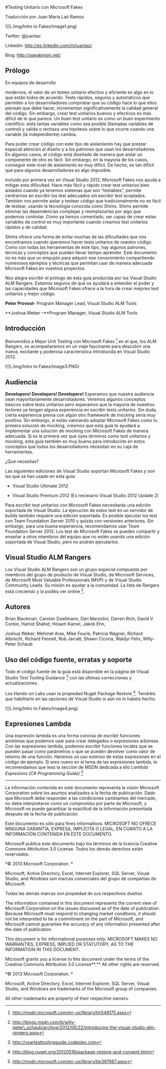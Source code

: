 

<properties
	pageTitle="Testing Unitario con Microsoft Fakes"
	description="Testing Unitario con Microsoft Fakes"
	services="ALM"
	documentationCenter=""
	authors="andygonusa"
	manager=""
	editor="andygonusa"/>

<tags
	ms.service="ALM"
	ms.workload="MS-Fakes"
	ms.tgt_pltfrm="na"
	ms.devlang="na"
	ms.topic="how-to-article"
	ms.date="05/16/2016"
	ms.author="andygonusa"/>


#Testing Unitario con Microsoft Fakes



Traducción por Juan María Laó Ramos

![](./img/Intro to Fakes/image1.png)
    

Twitter: @juanlao

Linkedin: <http://es.linkedin.com/in/juanlao/>

Blog: <http://speakingin.net/>

Prólogo 
--------

En equipos de desarrollo

modernos, el valor de un testeo unitario efectivo y eficiente es algo en
lo que están todos de acuerdo. Tests rápidos, seguros y automáticos que
permiten a los desarrolladores comprobar que su código hace lo que ellos
piensan que debe hacer, incrementan significativamente la calidad
general del código. Sin embargo, crear test unitarios buenos y efectivos
es más difícil de lo que parece. Un buen test unitario es como un buen
experimento científico: aísla tantas variables como sea posible
(llamadas variables de control) y valida o rechaza una hipótesis sobre
lo que ocurre cuando una variable (la independiente) cambia.

Para poder crear código con este tipo de aislamiento hay que prestar
especial atención al diseño y a los patrones que usan los
desarrolladores. En algunos casos, el código está diseñado de manera que
aislar un componente de otro es fácil. Sin embargo, en la mayoría de los
casos, conseguir este nivel de aislamiento es muy difícil. De hecho, es
tan difícil que para algunos desarrolladores es algo imposible.

Incluido por primera vez en Visual Studio 2012, Microsoft Fakes nos
ayuda a mitigar esta dificultad. Hace más fácil y rápido crear test
unitarios bien aislados cuando ya tenemos sistemas que son “testables”,
permite centrarnos en escribir los test adecuados sin escribir test
acoplados. También nos permite aislar y testear código que
tradicionalmente no es fácil de testear, usando la tecnología conocida
como Shims. Shims permite eliminar las dependencias complejas y
reemplazarlas por algo que podemos controlar. Como ya hemos comentado,
ser capaz de crear estas variables de control es muy importante cuando
creamos test unitarios rápidos y de calidad.

Shims ofrece una forma de evitar muchas de las dificultades que nos
encontramos cuando queremos hacer tests unitarios de nuestro código.
Como con todas las herramientas de este tipo, hay algunos patrones,
técnicas y conceptos que pueden llevar tiempo aprender. Este documento
no es más que un empujón para adquirir ese conocimiento compartiendo
numerosos ejemplos y técnicas que permitan usar de manera adecuada
Microsoft Fakes en vuestros proyectos.

Nos alegra escribir el prólogo de esta guía producida por los Visual
Studio ALM Rangers. Estamos seguros de que os ayudará a entender el
poder y las capacidades que Microsoft Fakes ofrece a la hora de crear
mejores test unitarios y mejor código.

**Peter Provost-** Program Manager Lead, Visual Studio ALM Tools

**Joshua Weber –**Program Manager, Visual Studio ALM Tools

Introducción 
-------------

Bienvenidos a Mejor Unit Testing con Microsoft Fakes [^1] en el que, los
ALM Rangers, os acompañaremos en un viaje fascinante para descubrir una
nueva, excitante y poderosa característica introducida en Visual Studio
2012.

![](./img/Intro to Fakes/image3.PNG)
    

Audiencia 
----------

**Developers! Developers! Developers!** Esperamos que nuestra audiencia
sean mayoritariamente desarrolladores. Veremos algunos conceptos básicos
sobre tests unitarios pero esperamos que la mayoría de nuestros lectores
ya tengan alguna experiencia en escribir tests unitarios. Sin duda,
cierta experiencia previa con algún otro framework de mocking sería muy
positiva. Sin embargo, si estás valorando adoptar Microsoft Fakes como
tu primera solución de mocking, creemos que esta guía te ayudará a
implementar una solución de mocking con Microsoft Fakes de manera
adecuada. Si es la primera vez que oyes términos como test unitarios y
mocking, esta guía también es muy buena para introducirte en estos
conceptos que todos los desarrolladores necesitan en su caja de
herramientas.

¿Qué necesitas?

Las siguientes ediciones de Visual Studio soportan Microsoft Fakes y son
las que se han usado en esta guía:

- Visual Studio Ultimate 2012

- Visual Studio Premium 2012 (Es necesario Visual Studio 2012 Update 2)

Para escribir test unitarios con Microsoft Fakes necesitarás una edición
soportada de Visual Studio. La ejecución de estos test en un servidor de
builds también requiere una edición soportada. Es posible ejecutar los
test con Team Foundation Server 2010 y quizás con versiones anteriores.
Sin embargo, para una buena experiencia, recomendamos usar Team
Foundation Server 2012. Los test de Microsoft Fakes se pueden compartir
y enseñar a otros miembros del equipo que no estén usando una edición
soportada de Visual Studio, pero no podrán ejecutarlos.

Visual Studio ALM Rangers 
--------------------------

Los Visual Studio ALM Rangers son un grupo especial compuesto por
miembros del grupo de producto de Visual Studio, de Microsoft Services,
de Microsoft Most Valuable Professionals (MVP) y de Visual Studio
Community Leads. Su misión es ayudar a la comunidad. La lista de Rangers
está creciendo y la podéis ver online [^2].

<span id="_Toc365014902" class="anchor"></span>

Autores 
--------

Brian Blackman, Carsten Duellmann, Dan Marzolini, Darren Rich, David V.
Corbin, Hamid Shahid, Hosam Kamel, Jakob Ehn,

Joshua Weber, Mehmet Aras, Mike Fourie, Patricia Wagner, Richard
Albrecht, Richard Fennell, Rob Jarratt, Shawn Cicoria, Waldyr Felix,
Willy-Peter Schaub

Uso del código fuente, erratas y soporte 
-----------------------------------------

Todo el código fuente de la guía está disponible en la página de Visual
Studio Test Tooling Guidance [^3] con las últimas correcciones y
actualizaciones.

Los Hands-on Labs usan la propiedad Nuget Package Restore [^4]. Tendréis
que habilitarlo en las opciones de Visual Studio si aún no lo habéis
hecho:

![](./img/Intro to Fakes/image4.png)
    

Expresiones Lambda 
-------------------

Una expresión lambda es una forma concisa de escribir funciones anónimas
que podemos usar para crear delegados o expresiones arbóreas. Con las
expresiones lambda, podemos escribir funciones locales que se pueden
pasar como parámetros o que se pueden devolver como valor de retorno de
una función. Haremos un uso extenso de estas expresiones en el código de
ejemplo. Si eres nuevo en el tema de las expresiones lambda, te
recomendamos que leas la sección de MSDN dedicada a ello *Lambda
Expresions (C\# Programming Guide)* [^5]

-------------------------------
La información contenida en este documento representa la visión
Microsoft Corporation sobre los asuntos analizados a la fecha de
publicación. Dado que Microsoft debe responder a las condiciones
cambiantes del mercado, no debe interpretarse como un compromiso por
parte de Microsoft, y Microsoft no puede garantizar la exactitud de la
información presentada después de la fecha de publicación.

Este documento es sólo para fines informativos. MICROSOFT NO OFRECE
NINGUNA GARANTÍA, EXPRESA, IMPLÍCITA O LEGAL, EN CUANTO A LA INFORMACIÓN
CONTENIDA EN ESTE DOCUMENTO.

Microsoft publica este documento bajo los términos de la licencia
Creative Commons Attribution 3.0 License. Todos los demás derechos están
reservados.

*© 2013 Microsoft Corporation. *

Microsoft, Active Directory, Excel, Internet Explorer, SQL Server,
Visual Studio, and Windows son marcas comerciales del grupo de compañías
de Microsoft.

Todas las demás marcas son propiedad de sus respectivos dueños

The information contained in this document represents the current view
of Microsoft Corporation on the issues discussed as of the date of
publication. Because Microsoft must respond to changing market
conditions, it should not be interpreted to be a commitment on the part
of Microsoft, and Microsoft cannot guarantee the accuracy of any
information presented after the date of publication.

This document is for informational purposes only. MICROSOFT MAKES NO
WARRANTIES, EXPRESS, IMPLIED OR STATUTORY, AS TO THE INFORMATION IN THIS
DOCUMENT.

Microsoft grants you a license to this document under the terms of the
Creative Commons Attribution 3.0 License**.** All other rights are
reserved.

*© 2013 Microsoft Corporation. *

Microsoft, Active Directory, Excel, Internet Explorer, SQL Server,
Visual Studio, and Windows are trademarks of the Microsoft group of
companies.

All other trademarks are property of their respective owners.


[^1]: http://msdn.microsoft.com/en-us/library/hh549175.aspx

[^2]: http://blogs.msdn.com/b/willy-peter\_schaub/archive/2012/06/22/introducing-the-visual-studio-alm-rangers.aspx

[^3]: http://vsartesttoolingguide.codeplex.com

[^4]: http://blog.nuget.org/20120518/package-restore-and-consent.html

[^5]: http://msdn.microsoft.com/en-us/library/bb397687.aspx
